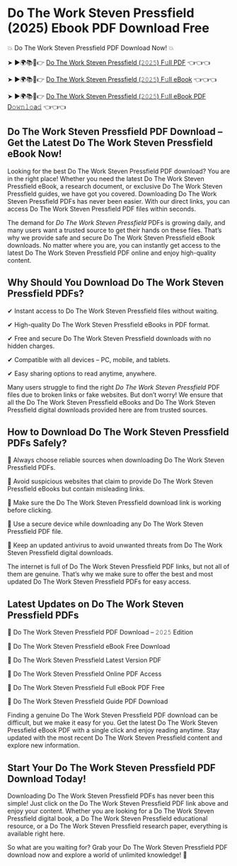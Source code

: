 # Do The Work Steven Pressfield (2025) Ebook PDF Download Free

💥 Do The Work Steven Pressfield PDF Download Now! 💥

➤ ►🌍📚📱👉 [Do The Work Steven Pressfield (𝟸𝟶𝟸𝟻) F𝚞ll PDF](https://getpdf.xyz/do-the-work-steven-pressfield) 👈👈👈


➤ ►🌍📚📱👉 [Do The Work Steven Pressfield (𝟸𝟶𝟸𝟻) F𝚞ll eBook](https://getpdf.xyz/do-the-work-steven-pressfield) 👈👈👈


➤ ►🌍📚📱👉 [Do The Work Steven Pressfield (𝟸𝟶𝟸𝟻) F𝚞ll eBook PDF D𝚘𝚠𝚗𝚕𝚘a𝚍](https://getpdf.xyz/do-the-work-steven-pressfield) 👈👈👈


## Do The Work Steven Pressfield PDF Download – Get the Latest Do The Work Steven Pressfield eBook Now!

Looking for the best Do The Work Steven Pressfield PDF download? You are in the right place! Whether you need the latest Do The Work Steven Pressfield eBook, a research document, or exclusive Do The Work Steven Pressfield guides, we have got you covered. Downloading Do The Work Steven Pressfield PDFs has never been easier. With our direct links, you can access Do The Work Steven Pressfield PDF files within seconds.

The demand for *Do The Work Steven Pressfield* PDFs is growing daily, and many users want a trusted source to get their hands on these files. That’s why we provide safe and secure Do The Work Steven Pressfield eBook downloads. No matter where you are, you can instantly get access to the latest Do The Work Steven Pressfield PDF online and enjoy high-quality content.

## Why Should You Download Do The Work Steven Pressfield PDFs?

✔ Instant access to Do The Work Steven Pressfield files without waiting.

✔ High-quality Do The Work Steven Pressfield eBooks in PDF format.

✔ Free and secure Do The Work Steven Pressfield downloads with no hidden charges.

✔ Compatible with all devices – PC, mobile, and tablets.

✔ Easy sharing options to read anytime, anywhere.

Many users struggle to find the right *Do The Work Steven Pressfield* PDF files due to broken links or fake websites. But don’t worry! We ensure that all the Do The Work Steven Pressfield eBooks and Do The Work Steven Pressfield digital downloads provided here are from trusted sources.

## How to Download Do The Work Steven Pressfield PDFs Safely?

📌 Always choose reliable sources when downloading Do The Work Steven Pressfield PDFs.

📌 Avoid suspicious websites that claim to provide Do The Work Steven Pressfield eBooks but contain misleading links.

📌 Make sure the Do The Work Steven Pressfield download link is working before clicking.

📌 Use a secure device while downloading any Do The Work Steven Pressfield PDF file.

📌 Keep an updated antivirus to avoid unwanted threats from Do The Work Steven Pressfield digital downloads.

The internet is full of Do The Work Steven Pressfield PDF links, but not all of them are genuine. That’s why we make sure to offer the best and most updated Do The Work Steven Pressfield PDFs for easy access.

## Latest Updates on Do The Work Steven Pressfield PDFs

🔹 Do The Work Steven Pressfield PDF Download – 𝟸𝟶𝟸𝟻 Edition

🔹 Do The Work Steven Pressfield eBook Free Download

🔹 Do The Work Steven Pressfield Latest Version PDF

🔹 Do The Work Steven Pressfield Online PDF Access

🔹 Do The Work Steven Pressfield Full eBook PDF Free

🔹 Do The Work Steven Pressfield Guide PDF Download

Finding a genuine Do The Work Steven Pressfield PDF download can be difficult, but we make it easy for you. Get the latest Do The Work Steven Pressfield eBook PDF with a single click and enjoy reading anytime. Stay updated with the most recent Do The Work Steven Pressfield content and explore new information.

## Start Your Do The Work Steven Pressfield PDF Download Today!

Downloading Do The Work Steven Pressfield PDFs has never been this simple! Just click on the Do The Work Steven Pressfield PDF link above and enjoy your content. Whether you are looking for a Do The Work Steven Pressfield digital book, a Do The Work Steven Pressfield educational resource, or a Do The Work Steven Pressfield research paper, everything is available right here.

So what are you waiting for? Grab your Do The Work Steven Pressfield PDF download now and explore a world of unlimited knowledge! 🚀